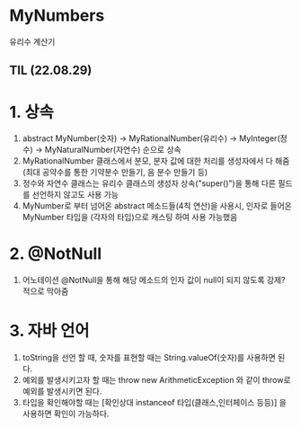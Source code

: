 # MyNumbers
유리수 계산기 


## TIL (22.08.29)
# 1. 상속
  1) abstract MyNumber(숫자) -> MyRationalNumber(유리수) -> MyInteger(정수) -> MyNaturalNumber(자연수) 순으로 상속
  2) MyRationalNumber 클래스에서 분모, 분자 값에 대한 처리를 생성자에서 다 해줌(최대 공약수를 통한 기약분수 만들기, 음 분수 만들기 등)
  3) 정수와 자연수 클래스는 유리수 클래스의 생성자 상속("super()")을 통해 다른 필드를 선언하지 않고도 사용 가능
  4) MyNumber로 부터 넘어온 abstract 메소드들(4칙 연산)을 사용시, 인자로 들어온 MyNumber 타입을 (각자의 타입)으로 캐스팅 하여 사용 가능했음
  
# 2. @NotNull
  1) 어노테이션 @NotNull을 통해 해당 메소드의 인자 값이 null이 되지 않도록 강제?적으로 막아줌
  
# 3. 자바 언어
  1) toString을 선언 할 때, 숫자를 표현할 때는 String.valueOf(숫자)를 사용하면 된다.
  2) 예외를 발생시키고자 할 때는 throw new ArithmeticException 와 같이 throw로 예외를 발생시키면 된다.
  3) 타입을 확인해야할 때는 [확인상대 instanceof 타입(클래스,인터페이스 등등)] 을 사용하면 확인이 가능하다.
